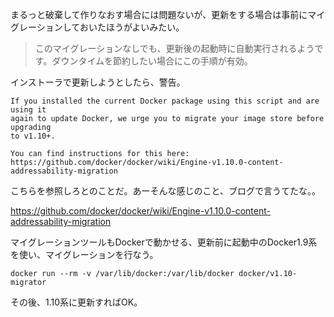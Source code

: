 
まるっと破棄して作りなおす場合には問題ないが、更新をする場合は事前にマイグレーションしておいたほうがよいみたい。

> このマイグレーションなしでも、更新後の起動時に自動実行されるようです。ダウンタイムを節約したい場合にこの手順が有効。

インストーラで更新しようとしたら、警告。

```
If you installed the current Docker package using this script and are using it
again to update Docker, we urge you to migrate your image store before upgrading
to v1.10+.

You can find instructions for this here:
https://github.com/docker/docker/wiki/Engine-v1.10.0-content-addressability-migration
```

こちらを参照しろとのことだ。あーそんな感じのこと、ブログで言うてたな。。

https://github.com/docker/docker/wiki/Engine-v1.10.0-content-addressability-migration


マイグレーションツールもDockerで動かせる、更新前に起動中のDocker1.9系を使い、マイグレーションを行なう。

```
docker run --rm -v /var/lib/docker:/var/lib/docker docker/v1.10-migrator
```

その後、1.10系に更新すればOK。
